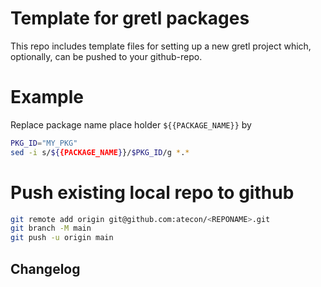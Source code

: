 # Template for gretl packages
This repo includes template files for setting up a new gretl project which, optionally, can be pushed to your github-repo.

# Example
Replace package name place holder ```${{PACKAGE_NAME}}``` by 

```bash
PKG_ID="MY_PKG"
sed -i s/${{PACKAGE_NAME}}/$PKG_ID/g *.*
```

# Push existing local repo to github
```bash
git remote add origin git@github.com:atecon/<REPONAME>.git
git branch -M main
git push -u origin main
```

## Changelog
